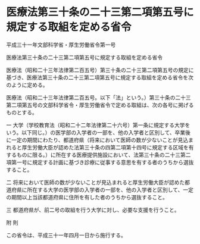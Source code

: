 # 医療法第三十条の二十三第二項第五号に規定する取組を定める省令

平成三十一年文部科学省・厚生労働省令第一号

医療法第三十条の二十三第二項第五号に規定する取組を定める省令

医療法（昭和二十三年法律第二百五号）第三十条の二十三第二項第五号の規定に基づき、医療法第三十条の二十三第二項第五号に規定する取組を定める省令を次のように定める。

医療法（昭和二十三年法律第二百五号。以下「法」という。）第三十条の二十三第二項第五号の文部科学省令・厚生労働省令で定める取組は、次の各号に掲げるものとする。

一 大学（学校教育法（昭和二十二年法律第二十六号）第一条に規定する大学をいう。以下同じ。）の医学部の入学者の一部を、他の入学者と区別して、卒業後に一定の期間にわたり、都道府県（将来において医師の数が少ないことが見込まれると厚生労働大臣が認めた法第三十条の四第二項第十四号に規定する区域を有するものに限る。）に所在する医療提供施設において、法第三十条の二十三第二項第一号に規定する計画に基づき診療に従事する意思を有する者のうちから選抜すること。

二 将来において医師の数が少ないことが見込まれると厚生労働大臣が認めた都道府県に所在する大学の医学部の入学者の一部を、他の入学者と区別して、一定の期間以上当該都道府県に住所を有した者のうちから選抜すること。

三 都道府県が、前二号の取組を行う大学に対し、必要な支援を行うこと。

附 則

この省令は、平成三十一年四月一日から施行する。
